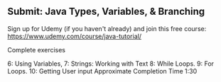 ## Submit: Java Types, Variables, & Branching

Sign up for Udemy (if you haven't already) and join this free course: https://www.udemy.com/course/java-tutorial/

Complete exercises 

6: Using Variables, 
7: Strings: Working with Text
8: While Loops.
9: For Loops.
10: Getting User input
Approximate Completion Time 1:30
